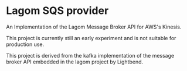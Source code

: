 # Lagom SQS provider

An Implementation of the Lagom Message Broker API for AWS's Kinesis.

This project is currently still an early experiment and is not suitable for production use.

This project is derived from the kafka implementation of the message broker 
API embedded in the lagom project by Lightbend.
